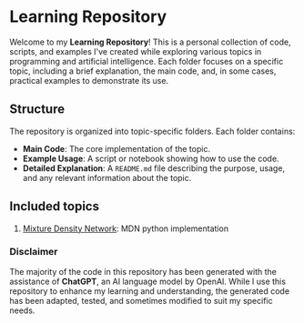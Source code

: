 # Learning Repository

Welcome to my **Learning Repository**! This is a personal collection of code, scripts, and examples I've created while exploring various topics in programming and artificial intelligence. Each folder focuses on a specific topic, including a brief explanation, the main code, and, in some cases, practical examples to demonstrate its use.

## Structure

The repository is organized into topic-specific folders. Each folder contains:
- **Main Code**: The core implementation of the topic.
- **Example Usage**: A script or notebook showing how to use the code.
- **Detailed Explanation**: A `README.md` file describing the purpose, usage, and any relevant information about the topic.

## Included topics

1. [Mixture Density Network](mixture_density_network/README.md): MDN python implementation

### Disclaimer

The majority of the code in this repository has been generated with the assistance of **ChatGPT**, an AI language model by OpenAI. While I use this repository to enhance my learning and understanding, the generated code has been adapted, tested, and sometimes modified to suit my specific needs. 
